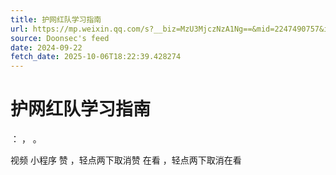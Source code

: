 ```yaml
---
title: 护网红队学习指南
url: https://mp.weixin.qq.com/s?__biz=MzU3MjczNzA1Ng==&mid=2247490757&idx=2&sn=80ce17de94430f56e9d36596563a387a
source: Doonsec's feed
date: 2024-09-22
fetch_date: 2025-10-06T18:22:39.428274
---
```


# 护网红队学习指南

：
，
。

视频
小程序
赞
，轻点两下取消赞
在看
，轻点两下取消在看